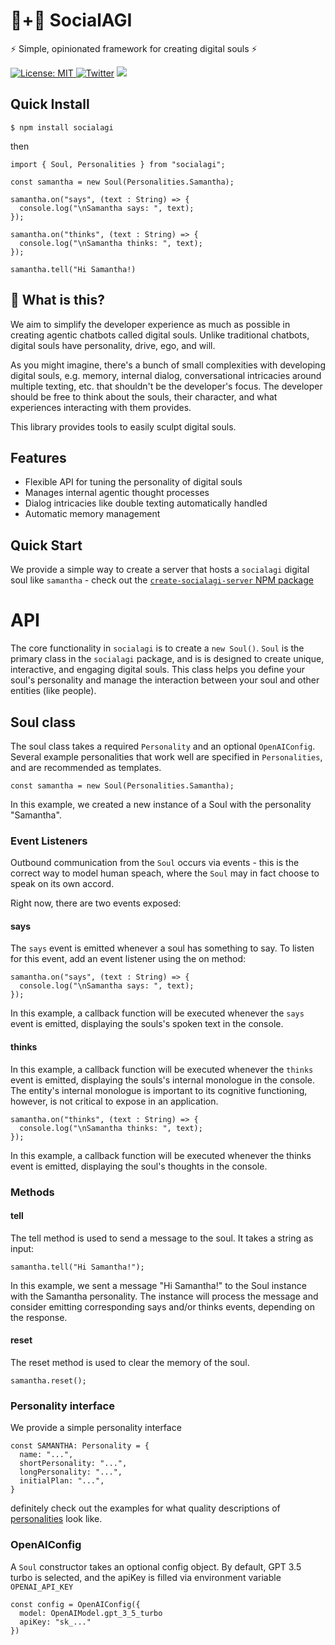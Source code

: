 # 🤖+👱 SocialAGI

⚡ Simple, opinionated framework for creating digital souls ⚡

[![License: MIT](https://img.shields.io/badge/License-MIT-yellow.svg) ![Twitter](https://img.shields.io/twitter/url/https/twitter.com/socialagi.svg?style=social&label=Follow%20%40socialagi)](https://twitter.com/socialagi) [![](https://dcbadge.vercel.app/api/server/FCPcCUbw3p?compact=true&style=flat)](https://discord.gg/FCPcCUbw3p)

## Quick Install

```$ npm install socialagi```

then

```npm
import { Soul, Personalities } from "socialagi";

const samantha = new Soul(Personalities.Samantha);

samantha.on("says", (text : String) => {
  console.log("\nSamantha says: ", text);
});

samantha.on("thinks", (text : String) => {
  console.log("\nSamantha thinks: ", text);
});

samantha.tell("Hi Samantha!)
```

## 🤔 What is this?

We aim to simplify the developer experience as much as possible in creating agentic chatbots called digital souls. Unlike traditional chatbots, digital souls have personality, drive, ego, and will. 

As you might imagine, there's a bunch of small complexities with developing digital souls, e.g. memory, internal dialog, conversational intricacies around multiple texting, etc. that shouldn't be the developer's focus. The developer should be free to think about the souls, their character, and what experiences interacting with them provides.

This library provides tools to easily sculpt digital souls.

## Features

- Flexible API for tuning the personality of digital souls
- Manages internal agentic thought processes
- Dialog intricacies like double texting automatically handled
- Automatic memory management

## Quick Start

We provide a simple way to create a server that hosts a `socialagi` digital soul like `samantha` - check out the [`create-socialagi-server` NPM package](https://www.npmjs.com/package/create-socialagi-server)

# API

The core functionality in `socialagi` is to create a `new Soul()`. `Soul` is the primary class in the `socialagi` package, and is is designed to create unique, interactive, and engaging digital souls. This class helps you define your soul's personality and manage the interaction between your soul and other entities (like people).

## Soul class

The soul class takes a required `Personality` and an optional `OpenAIConfig`. Several example personalities that work well are specified in `Personalities`, and are recommended as templates.

```npm
const samantha = new Soul(Personalities.Samantha);
```

In this example, we created a new instance of a Soul with the personality "Samantha".

### Event Listeners

Outbound communication from the `Soul` occurs via events - this is the correct way to model human speach, where the `Soul` may in fact choose to speak on its own accord.  

Right now, there are two events exposed:

#### says

The `says` event is emitted whenever a soul has something to say. To listen for this event, add an event listener using the on method:

```npm
samantha.on("says", (text : String) => {
  console.log("\nSamantha says: ", text);
});
```

In this example, a callback function will be executed whenever the `says` event is emitted, displaying the souls's spoken text in the console.

#### thinks

In this example, a callback function will be executed whenever the `thinks` event is emitted, displaying the souls's internal monologue in the console. The entity's internal monologue is important to its cognitive functioning, however, is not critical to expose in an application.

```npm
samantha.on("thinks", (text : String) => {
  console.log("\nSamantha thinks: ", text);
});
```
In this example, a callback function will be executed whenever the thinks event is emitted, displaying the soul's thoughts in the console.


### Methods

#### tell
The tell method is used to send a message to the soul. It takes a string as input:

```npm
samantha.tell("Hi Samantha!");
```
In this example, we sent a message "Hi Samantha!" to the Soul instance with the Samantha personality. The instance will process the message and consider emitting corresponding says and/or thinks events, depending on the response.

#### reset
The reset method is used to clear the memory of the soul.

```npm
samantha.reset();
```

### Personality interface

We provide a simple personality interface

```npm
const SAMANTHA: Personality = {
  name: "...",
  shortPersonality: "...",
  longPersonality: "...",
  initialPlan: "...",
}
```
definitely check out the examples for what quality descriptions of [personalities](./src/personality.ts) look like.

### OpenAIConfig

A `Soul` constructor takes an optional config object. By default, GPT 3.5 turbo is selected, and the apiKey is filled via environment variable `OPENAI_API_KEY`

```npm
const config = OpenAIConfig({
  model: OpenAIModel.gpt_3_5_turbo
  apiKey: "sk_..."
})
```
